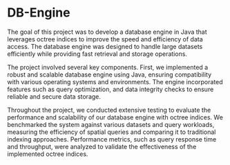 # DB-Engine
The goal of this project was to develop a database engine in Java that leverages octree indices to improve the speed and efficiency of data access. The database engine was designed to handle large datasets efficiently while providing fast retrieval and storage operations. 

The project involved several key components. First, we implemented a robust and scalable database engine using Java, ensuring compatibility with various operating systems and environments. The engine incorporated features such as query optimization, and data integrity checks to ensure reliable and secure data storage.

Throughout the project, we conducted extensive testing to evaluate the performance and scalability of our database engine with octree indices. We benchmarked the system against various datasets and query workloads, measuring the efficiency of spatial queries and comparing it to traditional indexing approaches. Performance metrics, such as query response time and throughput, were analyzed to validate the effectiveness of the implemented octree indices.
